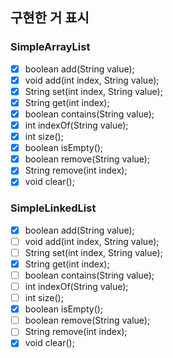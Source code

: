 ## 구현한 거 표시

### SimpleArrayList

- [x] boolean add(String value);
- [x] void add(int index, String value);
- [x] String set(int index, String value);
- [x] String get(int index);
- [x] boolean contains(String value);
- [x] int indexOf(String value);
- [x] int size();
- [x] boolean isEmpty();
- [x] boolean remove(String value);
- [x] String remove(int index);
- [x] void clear();

### SimpleLinkedList

- [x] boolean add(String value);
- [ ] void add(int index, String value);
- [ ] String set(int index, String value);
- [x] String get(int index);
- [ ] boolean contains(String value);
- [ ] int indexOf(String value);
- [ ] int size();
- [x] boolean isEmpty();
- [ ] boolean remove(String value);
- [ ] String remove(int index);
- [x] void clear();
